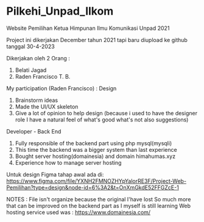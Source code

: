 # Pilkehi_Unpad_Ilkom
Website Pemilihan Ketua Himpunan Ilmu Komunikasi Unpad 2021

Project ini dikerjakan December tahun 2021 tapi baru diupload  ke github tanggal 30-4-2023

Dikerjakan oleh 2 Orang :
1. Belati Jagad
2. Raden Francisco T. B.

My participation (Raden Francisco) :
Design
1. Brainstorm ideas 
2. Made the UI/UX skeleton
3. Give a lot of opinion to help design (because i used to have the designer role I have a natural feel of what's good what's not also suggestions)

Developer - Back End
1. Fully responsible of the backend part using php mysql(mysqli) 
2. This time the backend was a bigger system than last experience
3. Bought server hosting(domainesia) and domain himahumas.xyz 
4. Experience how to manage server hosting 


Untuk design Figma tahap awal ada di:
https://www.figma.com/file/YXNH2FMNOZHYpYalorRE3F/Project-Web-Pemilihan?type=design&node-id=6%3A2&t=OnXmGkdE52FFGZcE-1

NOTES :
   File isn't organize because the original I'have lost
   So much more that can be improved on the backend part as I myself is still learning
   Web hosting service used was : https://www.domainesia.com/ 